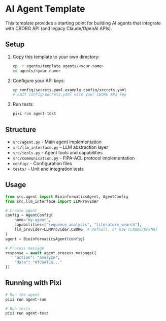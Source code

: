 # AI Agent Template

This template provides a starting point for building AI agents that integrate with CBORG API (and legacy Claude/OpenAI APIs).

## Setup

1. Copy this template to your own directory:
   ```bash
   cp -r agents/template agents/<your-name>
   cd agents/<your-name>
   ```

2. Configure your API keys:
   ```bash
   cp config/secrets.yaml.example config/secrets.yaml
   # Edit config/secrets.yaml with your CBORG API key
   ```

3. Run tests:
   ```bash
   pixi run agent-test
   ```

## Structure

- `src/agent.py` - Main agent implementation
- `src/llm_interface.py` - LLM abstraction layer
- `src/tools.py` - Agent tools and capabilities
- `src/communication.py` - FIPA-ACL protocol implementation
- `config/` - Configuration files
- `tests/` - Unit and integration tests

## Usage

```python
from src.agent import BioinformaticsAgent, AgentConfig
from src.llm_interface import LLMProvider

# Create agent
config = AgentConfig(
    name="my-agent",
    capabilities=["sequence_analysis", "literature_search"],
    llm_provider=LLMProvider.CBORG  # Default, or use CLAUDE/OPENAI
)
agent = BioinformaticsAgent(config)

# Process message
response = await agent.process_message({
    "action": "analyze",
    "data": "ATCGATCG..."
})
```

## Running with Pixi

```bash
# Run the agent
pixi run agent-run

# Run tests
pixi run agent-test
```